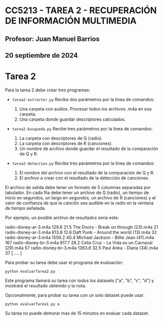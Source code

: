 # CC5213 - TAREA 2 - RECUPERACIÓN DE INFORMACIÓN MULTIMEDIA
## Profesor: Juan Manuel Barrios
## 20 septiembre de 2024

# Tarea 2

Para la tarea 2 debe crear tres programas:

  * `tarea2-extractor.py`
     Recibe dos parámetros por la línea de comandos:
	   1. Una carpeta con audios. Procesar todos los archivos .m4a en esa carpeta.
       2. Una carpeta donde guardar descriptores calculados.
   
  * `tarea2-busqueda.py`
     Recibe tres parámetros por la línea de comandos:
	   1. La carpeta con descriptores de Q (radio).
	   2. La carpeta con descriptores de R (canciones).
	   3. Un nombre de archivo donde guardar el resultado de la comparación de Q y R.

  * `tarea2-deteccion.py`
     Recibe tres parámetros por la línea de comandos:
	   1. El nombre del archivo con el resultado de la comparación de Q y R.
	   2. El archivo a crear con el resultado de la detección de canciones.

El archivo de salida debe tener un formato de 5 columnas separadas por tabulador. En cada
fila debe tener un archivo de Q (radio), un tiempo de inicio en segundos, un largo en
segundos, un archivo de R (canciones) y el valor de confianza de que la canción sea
audible en la radio en la ventana de tiempo señalada.

Por ejemplo, un posible archivo de resultados sería este:

radio-disney-ar-3.m4a	129.6	21.5	The Doors - Break on through (23).m4a	21
radio-disney-ar-3.m4a	813.8	12.6	Daft Punk - Around the world (13).m4a	32
radio-disney-ar-3.m4a	1559.2	40.4	Michael Jackson - Billie Jean (41).m4a	167
radio-disney-br-3.m4a	817.7	28.2	Celia Cruz - La Vida es un Carnaval (29).m4a	57
radio-disney-br-3.m4a	1363.6	32.5	Paul Anka - Diana (34).m4a	37
[......]


Para probar su tarea debe usar el programa de evaluación:

  `python evaluarTarea2.py`

Este programa llamará su tarea con todos los datasets ["a", "b", "c", "d"] y
mostrará el resultado obtenido y la nota.

Opcionalmente, para probar su tarea con un solo dataset puede usar:

  `python evaluarTarea1.py a`

Su tarea no puede demorar más de 15 minutos en evaluar cada dataset.
